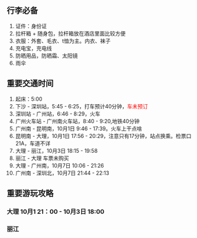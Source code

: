 ## 行李必备
1. 证件：身份证
2. 拉杆箱 + 随身包，拉杆箱放在酒店里面比较方便
3. 衣服：外套、毛衣、t恤为主。内衣、袜子
4. 充电宝，充电线
5. 防晒用品，防晒霜、太阳镜
6. 雨伞

## 重要交通时间
1. 起床：5:00 
2. 下沙 - 深圳站，5:45 - 6:25，打车预计40分钟，<font color="red">车未预订</font>
3. 深圳站 - 广州站，6:46 - 8:29，火车
4. 广州火车站 - 广州南火车站，8:40 - 9:20,地铁40分钟
5. 广州南 - 昆明南，10月1日 9:46 - 17:39。火车上干点啥
6. 昆明南 - 大理，10月1日 17:56 - 20:29，注意只有17分钟，站点换乘。检票口21A，车道不详
7. 大理 - 丽江，10月3日 18:15 - 19:58
8. 丽江 - 大理 <front color>车票未购买 </front>
9. 大理 - 广州南，10月7日 10:06 - 21:26
10. 广州南 - 深圳北，10月7日 21:44 - 22:13


## 重要游玩攻略

### 大理 10月1 21：00 - 10月3日 18:00




### 丽江 
